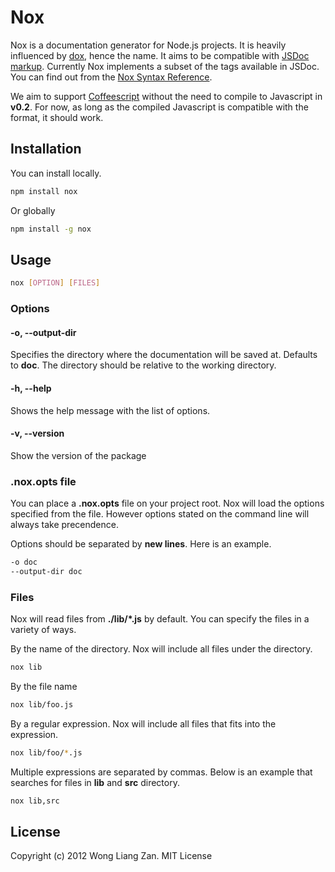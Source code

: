 # Nox

Nox is a documentation generator for Node.js projects. It is heavily influenced by [dox](https://github.com/visionmedia/dox), hence the name. It aims to be compatible with [JSDoc markup](http://code.google.com/p/jsdoc-toolkit/wiki/TagReference). Currently Nox implements a subset of the tags available in JSDoc. You can find out from the [Nox Syntax Reference](https://github.com/shiawuen/nox/blob/master/Nox-Syntax-Reference.md).

We aim to support [Coffeescript](http://coffeescript.org) without the need to compile to Javascript in __v0.2__. For now, as long as the compiled Javascript is compatible with the format, it should work.

## Installation

You can install locally.

``` sh
npm install nox
```

Or globally

``` sh
npm install -g nox
```

## Usage

``` sh
nox [OPTION] [FILES]
```

### Options

#### -o, --output-dir

Specifies the directory where the documentation will be saved at. Defaults to __doc__. The directory should be relative to the working directory.

#### -h, --help

Shows the help message with the list of options.

#### -v, --version

Show the version of the package

### .nox.opts file

You can place a __.nox.opts__ file on your project root. Nox will load the options specified from the file. However options stated on the command line will always take precendence.

Options should be separated by __new lines__. Here is an example.

``` sh
-o doc
--output-dir doc
```

### Files

Nox will read files from __./lib/*.js__ by default. You can specify the files in a variety of ways.

By the name of the directory. Nox will include all files under the directory.

``` sh
nox lib
```

By the file name

``` sh
nox lib/foo.js
```

By a regular expression. Nox will include all files that fits into the expression.

``` sh
nox lib/foo/*.js
```

Multiple expressions are separated by commas. Below is an example that searches for files in __lib__ and __src__ directory.

``` sh
nox lib,src
```

## License

Copyright (c) 2012 Wong Liang Zan. MIT License
